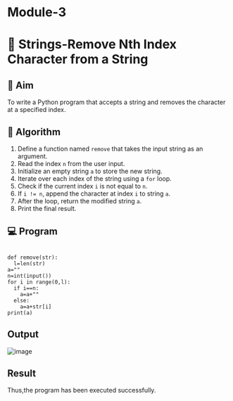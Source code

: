 # Module-3
# 🧹 Strings-Remove Nth Index Character from a String

## 🎯 Aim
To write a Python program that accepts a string and removes the character at a specified index.

## 🧠 Algorithm
1. Define a function named `remove` that takes the input string as an argument.
2. Read the index `n` from the user input.
3. Initialize an empty string `a` to store the new string.
4. Iterate over each index of the string using a `for` loop.
5. Check if the current index `i` is not equal to `n`.
6. If `i != n`, append the character at index `i` to string `a`.
7. After the loop, return the modified string `a`.
8. Print the final result.

## 💻 Program
```

def remove(str):
  l=len(str)
a=""
n=int(input())
for i in range(0,l):
  if i==n:
    a=a+""
  else:
    a=a+str[i]
print(a)
```
## Output

![image](https://github.com/user-attachments/assets/f1170fa2-e0e9-47fc-aeb4-9bc0fe79d627)

## Result
Thus,the program has been executed successfully.
